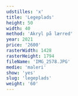 ```yaml
---
udstilles: 'x'
title: 'Legeplads'
height: 50
width: 40
method: 'Akryl på lærred'
year: 2021
price: '2600'
rasterWidth: 1428
rasterHeight: 1794
fileName: 'IMG_2578.JPG'
medie: 'maleri'
show: 'yes'
slug: 'legeplads'
weight: '60'
---
```

